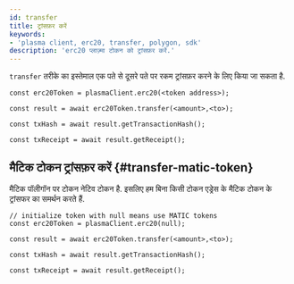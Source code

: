 ```yaml
---
id: transfer
title: ट्रांसफ़र करें
keywords:
- 'plasma client, erc20, transfer, polygon, sdk'
description: 'erc20 प्लाज़्मा टोकन को ट्रांसफ़र करें.'
---
```


`transfer` तरीके का इस्तेमाल एक पते से दूसरे पते पर रकम ट्रांसफ़र करने के लिए किया जा सकता है.

```
const erc20Token = plasmaClient.erc20(<token address>);

const result = await erc20Token.transfer(<amount>,<to>);

const txHash = await result.getTransactionHash();

const txReceipt = await result.getReceipt();

```

## मैटिक टोकन ट्रांसफ़र करें {#transfer-matic-token}

मैटिक पॉलीगॉन पर टोकन नेटिव टोकन है. इसलिए हम बिना किसी टोकन एड्रेस के मैटिक टोकन के ट्रांसफर का समर्थन करते हैं.

```
// initialize token with null means use MATIC tokens
const erc20Token = plasmaClient.erc20(null);

const result = await erc20Token.transfer(<amount>,<to>);

const txHash = await result.getTransactionHash();

const txReceipt = await result.getReceipt();
```
